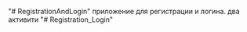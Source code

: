 "# RegistrationAndLogin" 
приложение для регистрации и логина. два активити 
"# Registration_Login" 
